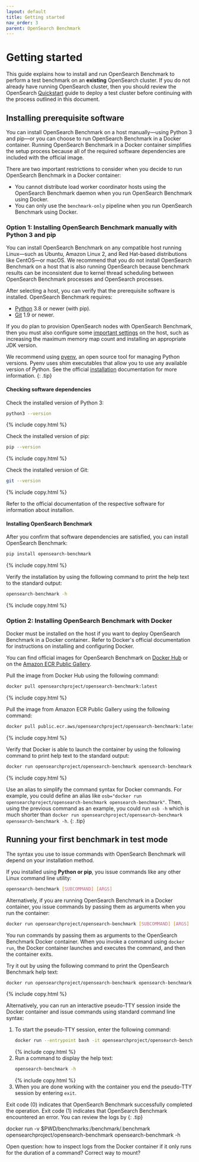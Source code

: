 ```yaml
---
layout: default
title: Getting started
nav_order: 3
parent: OpenSearch Benchmark
---
```


# Getting started

This guide explains how to install and run OpenSearch Benchmark to perform a test benchmark on an **existing** OpenSearch cluster. If you do not already have running OpenSearch cluster, then you should review the OpenSearch [Quickstart]({{site.url}}{{site.baseurl}}/quickstart/) guide to deploy a test cluster before continuing with the process outlined in this document.

## Installing prerequisite software

You can install OpenSearch Benchmark on a host manually&#8212;using Python 3 and pip&#8212;or you can choose to run OpenSearch Benchmark in a Docker container. Running OpenSearch Benchmark in a Docker container simplifies the setup process because all of the required software dependencies are included with the official image. 

There are two important restrictions to consider when you decide to run OpenSearch Benchmark in a Docker container:
- You cannot distribute load worker coordinator hosts using the OpenSearch Benchmark daemon when you run OpenSearch Benchmark using Docker.
- You can only use the `benchmark-only` pipeline when you run OpenSearch Benchmark using Docker.

### Option 1: Installing OpenSearch Benchmark manually with Python 3 and pip

You can install OpenSearch Benchmark on any compatible host running Linux&#8212;such as Ubuntu, Amazon Linux 2, and Red Hat-based distributions like CentOS&#8212;or macOS. We recommend that you do not install OpenSearch Benchmark on a host that is also running OpenSearch because benchmark results can be inconsistent due to kernel thread scheduling between OpenSearch Benchmark processes and OpenSearch processes.

After selecting a host, you can verify that the prerequisite software is installed. OpenSearch Benchmark requires:
- [Python](https://www.python.org/) 3.8 or newer (with pip).
- [Git](https://git-scm.com/) 1.9 or newer.

If you do plan to provision OpenSearch nodes with OpenSearch Benchmark, then you must also configure some [important settings]({{site.url}}{{site.baseurl}}/install-and-configure/install-opensearch/index/#important-settings) on the host, such as increasing the maximum memory map count and installing an appropriate JDK version.

We recommend using [pyenv](https://github.com/pyenv/pyenv), an open source tool for managing Python versions. Pyenv uses shim executables that allow you to use any available version of Python. See the official [installation](https://github.com/pyenv/pyenv#installation) documentation for more information.
{: .tip}

#### Checking software dependencies

Check the installed version of Python 3:
```bash
python3 --version
```
{% include copy.html %}

Check the installed version of pip:
```bash
pip --version
```
{% include copy.html %}

Check the installed version of Git:
```bash
git --version
```
{% include copy.html %}

Refer to the official documentation of the respective software for information about installion.

#### Installing OpenSearch Benchmark

After you confirm that software dependencies are satisfied, you can install OpenSearch Benchmark:
```bash
pip install opensearch-benchmark
```
{% include copy.html %}

Verify the installation by using the following command to print the help text to the standard output:
```bash
opensearch-benchmark -h
```
{% include copy.html %}

### Option 2: Installing OpenSearch Benchmark with Docker

Docker must be installed on the host if you want to deploy OpenSearch Benchmark in a Docker container.. Refer to Docker's official documentation for instructions on installing and configuring Docker.

You can find official images for OpenSearch Benchmark on [Docker Hub](https://hub.docker.com/r/opensearchproject/opensearch-benchmark) or on the [Amazon ECR Public Gallery](https://gallery.ecr.aws/opensearchproject/opensearch-benchmark).

Pull the image from Docker Hub using the following command:
```bash
docker pull opensearchproject/opensearch-benchmark:latest
```
{% include copy.html %}

Pull the image from Amazon ECR Public Gallery using the following command:
```bash
docker pull public.ecr.aws/opensearchproject/opensearch-benchmark:latest
```
{% include copy.html %}

Verify that Docker is able to launch the container by using the following command to print help text to the standard output:
```bash
docker run opensearchproject/opensearch-benchmark opensearch-benchmark -h
```
{% include copy.html %}

Use an alias to simplify the command syntax for Docker commands. For example, you could define an alias like `osb="docker run opensearchproject/opensearch-benchmark opensearch-benchmark"`. Then, using the previous command as an example, you could run `osb -h` which is much shorter than `docker run opensearchproject/opensearch-benchmark opensearch-benchmark -h`.
{: .tip}

## Running your first benchmark in test mode

The syntax you use to issue commands with OpenSearch Benchmark will depend on your installation method.

If you installed using **Python or pip**, you issue commands like any other Linux command line utility:
```bash
opensearch-benchmark [SUBCOMMAND] [ARGS]
```

Alternatively, if you are running OpenSearch Benchmark in a Docker container, you issue commands by passing them as arguments when you run the container:
```bash
docker run opensearchproject/opensearch-benchmark [SUBCOMMAND] [ARGS]
```

You run commands by passing them as arguments to the OpenSearch Benchmark Docker container. When you invoke a command using `docker run`, the Docker container launches and executes the command, and then the container exits.

Try it out by using the following command to print the OpenSearch Benchmark help text:
```bash
docker run opensearchproject/opensearch-benchmark opensearch-benchmark -h
```
{% include copy.html %}

Alternatively, you can run an interactive pseudo-TTY session inside the Docker container and issue commands using standard command line syntax:
1. To start the pseudo-TTY session, enter the following command:
   ```bash
   docker run --entrypoint bash -it opensearchproject/opensearch-benchmark -c /bin/bash
   ```
   {% include copy.html %}
1. Run a command to display the help text:
   ```bash
   opensearch-benchmark -h
   ```
   {% include copy.html %}
1. When you are done working with the container you end the pseudo-TTY session by entering `exit`.




Exit code (0) indicates that OpenSearch Benchmark successfully completed the operation. Exit code (1) indicates that OpenSearch Benchmark encountered an error. You can review the logs by 
{: .tip}




docker run -v $PWD/benchmarks:/benchmark/.benchmark opensearchproject/opensearch-benchmark opensearch-benchmark -h


Open question: how to inspect logs from the Docker container if it only runs for the duration of a command?
Correct way to mount?